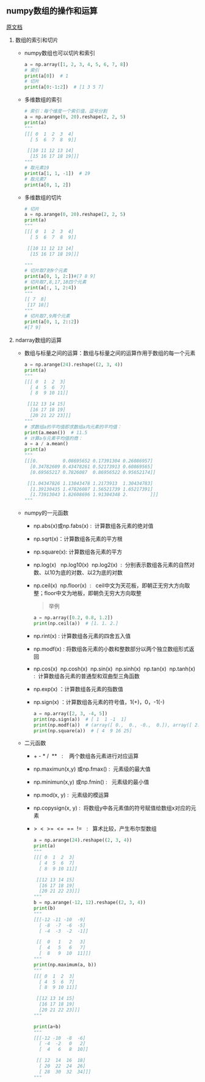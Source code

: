 ## numpy数组的操作和运算
[原文档](https://blog.csdn.net/qq_41149269/article/details/81226955)

1. 数组的索引和切片

    - numpy数组也可以切片和索引

        ```python
        a = np.array([1, 2, 3, 4, 5, 6, 7, 8])
        # 索引
        print(a[0])  # 1
        # 切片
        print(a[0:-1:2])  # [1 3 5 7]
        ```

    - 多维数组的索引

        ```python
        # 索引：每个维度一个索引值，逗号分割
        a = np.arange(0, 20).reshape(2, 2, 5)
        print(a)
        """
        [[[ 0  1  2  3  4]
          [ 5  6  7  8  9]]
        
         [[10 11 12 13 14]
          [15 16 17 18 19]]]
        """
        # 取元素19
        print(a[1, 1, -1])  # 19
        # 取元素7
        print(a[0, 1, 2])
        ```

    - 多维数组的切片

        ```python
        # 切片
        a = np.arange(0, 20).reshape(2, 2, 5)
        print(a)
        """
        [[[ 0  1  2  3  4]
          [ 5  6  7  8  9]]
        
         [[10 11 12 13 14]
          [15 16 17 18 19]]]
        
        """
        # 切片取7到9个元素
        print(a[0, 1, 2:])#[7 8 9]
        # 切片取7,8,17,18四个元素
        print(a[:, 1, 2:4])
        """
        [[ 7  8]
         [17 18]]
        """
        # 切片取7,9两个元素
        print(a[0, 1, 2::2])
        #[7 9]
        ```

2. ndarray数组的运算     

    - 数组与标量之间的运算：数组与标量之间的运算作用于数组的每一个元素

        ```python
        a = np.arange(24).reshape((2, 3, 4))
        print(a)
        """
        [[[ 0  1  2  3]
          [ 4  5  6  7]
          [ 8  9 10 11]]
        
         [[12 13 14 15]
          [16 17 18 19]
          [20 21 22 23]]]
        """
        # 求数组a的平均值即求数组a内元素的平均值：
        print(a.mean())  # 11.5
        # 计算a与元素平均值的商：
        a = a / a.mean()
        print(a)
        """
        [[[0.         0.08695652 0.17391304 0.26086957]
          [0.34782609 0.43478261 0.52173913 0.60869565]
          [0.69565217 0.7826087  0.86956522 0.95652174]]
        
         [[1.04347826 1.13043478 1.2173913  1.30434783]
          [1.39130435 1.47826087 1.56521739 1.65217391]
          [1.73913043 1.82608696 1.91304348 2.        ]]]
        """
        ```
    - numpy的一元函数

        + np.abs(x)或np.fabs(x) :  计算数组各元素的绝对值

        + np.sqrt(x)：计算数组各元素的平方根

        + np.square(x): 计算数组各元素的平方

        + np.log(x)   np.log10(x)  np.log2(x)  :  分别表示数组各元素的自然对数、以10为底的对数、以2为底的对数

        + np.ceil(x)  np.floor(x)  :   ceil中文为天花板，即朝正无穷大方向取整；floor中文为地板，即朝负无穷大方向取整

            > 举例 

            ```python
            a = np.array([0.2, 0.8, 1.2])
            print(np.ceil(a))  # [1. 1. 2.]
            ```

        + np.rint(x) : 计算数组各元素的四舍五入值

        + np.modf(x) : 将数组各元素的小数和整数部分以两个独立数组形式返回

        + np.cos(x)  np.cosh(x)  np.sin(x)  np.sinh(x)  np.tan(x)  np.tanh(x)  :  计算数组各元素的普通型和双曲型三角函数

        + np.exp(x) ：计算数组各元素的指数值

        + np.sign(x) ：计算数组各元素的符号值，1(+)，0，-1(-)

            ```python
            a = np.array([2, 3, -4, 5])
            print(np.sign(a))  # [ 1  1 -1  1]
            print(np.modf(a))  # (array([ 0.,  0., -0.,  0.]), array([ 2.,  3., -4.,  5.]))
            print(np.square(a))  # [ 4  9 16 25]
            ```

    - 二元函数

        + \+ - * /  **   :    两个数组各元素进行对应运算

        + np.maximun(x,y) 或np.fmax() :  元素级的最大值

        + np.minimun(x,y) 或np.fmin() :   元素级的最小值

        + np.mod(x, y) :  元素级的模运算

        + np.copysign(x, y) :  将数组y中各元素值的符号赋值给数组x对应的元素

        + \>  <  >=  <=  ==  !=   :   算术比较，产生布尔型数组

            ```python
            a = np.arange(24).reshape((2, 3, 4))
            print(a)
            """
            [[[ 0  1  2  3]
              [ 4  5  6  7]
              [ 8  9 10 11]]
            
             [[12 13 14 15]
              [16 17 18 19]
              [20 21 22 23]]]
            """
            b = np.arange(-12, 12).reshape((2, 3, 4))
            print(b)
            """
            [[[-12 -11 -10  -9]
              [ -8  -7  -6  -5]
              [ -4  -3  -2  -1]]
            
             [[  0   1   2   3]
              [  4   5   6   7]
              [  8   9  10  11]]]
            """
            print(np.maximum(a, b))
            """
            [[[ 0  1  2  3]
              [ 4  5  6  7]
              [ 8  9 10 11]]
            
             [[12 13 14 15]
              [16 17 18 19]
              [20 21 22 23]]]
            """
            
            print(a+b)
            """
            [[[-12 -10  -8  -6]
              [ -4  -2   0   2]
              [  4   6   8  10]]
            
             [[ 12  14  16  18]
              [ 20  22  24  26]
              [ 28  30  32  34]]]
            """
            ```

